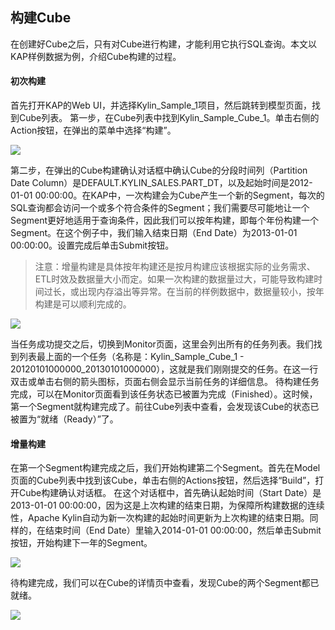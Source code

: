 ## 构建Cube

在创建好Cube之后，只有对Cube进行构建，才能利用它执行SQL查询。本文以KAP样例数据为例，介绍Cube构建的过程。
####	初次构建
首先打开KAP的Web UI，并选择Kylin_Sample_1项目，然后跳转到模型页面，找到Cube列表。
第一步，在Cube列表中找到Kylin_Sample_Cube_1。单击右侧的Action按钮，在弹出的菜单中选择“构建”。

![](/images/molap/buildcube_0.png)

第二步，在弹出的Cube构建确认对话框中确认Cube的分段时间列（Partition Date Column）是DEFAULT.KYLIN_SALES.PART_DT，以及起始时间是2012-01-01 00:00:00。在KAP中，一次构建会为Cube产生一个新的Segment，每次的SQL查询都会访问一个或多个符合条件的Segment；我们需要尽可能地让一个Segment更好地适用于查询条件，因此我们可以按年构建，即每个年份构建一个Segment。在这个例子中，我们输入结束日期（End Date）为2013-01-01 00:00:00。设置完成后单击Submit按钮。
> 注意：增量构建是具体按年构建还是按月构建应该根据实际的业务需求、ETL时效及数据量大小而定。如果一次构建的数据量过大，可能导致构建时间过长，或出现内存溢出等异常。在当前的样例数据中，数据量较小，按年构建是可以顺利完成的。

![](/images/molap/buildcube_1.png)

当任务成功提交之后，切换到Monitor页面，这里会列出所有的任务列表。我们找到列表最上面的一个任务（名称是：Kylin_Sample_Cube_1 - 20120101000000_20130101000000），这就是我们刚刚提交的任务。在这一行双击或单击右侧的箭头图标，页面右侧会显示当前任务的详细信息。
待构建任务完成，可以在Monitor页面看到该任务状态已被置为完成（Finished）。这时候，第一个Segment就构建完成了。前往Cube列表中查看，会发现该Cube的状态已被置为“就绪（Ready）”了。
#### 增量构建
在第一个Segment构建完成之后，我们开始构建第二个Segment。首先在Model页面的Cube列表中找到该Cube，单击右侧的Actions按钮，然后选择“Build”，打开Cube构建确认对话框。
在这个对话框中，首先确认起始时间（Start Date）是2013-01-01 00:00:00，因为这是上次构建的结束日期，为保障所构建数据的连续性，Apache Kylin自动为新一次构建的起始时间更新为上次构建的结束日期。同样的，在结束时间（End Date）里输入2014-01-01 00:00:00，然后单击Submit按钮，开始构建下一年的Segment。

![](/images/molap/buildcube_2.png)

待构建完成，我们可以在Cube的详情页中查看，发现Cube的两个Segment都已就绪。

![](/images/molap/buildcube_3.png)
